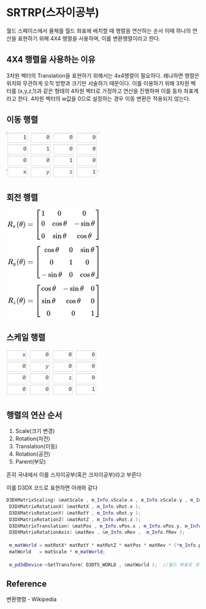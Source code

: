 # SRTRP(스자이공부)

월드 스페이스에서 물체를 월드 좌표에 배치할 때 행렬을 연산하는 순서
이때 하나의 연산을 표현하기 위해 4X4 행렬을 사용하며, 이를 변환행렬이라고 한다.

## 4X4 행렬을 사용하는 이유

3차원 벡터의 Translation을 표현하기 위해서는 4x4행렬이 필요하다. 왜냐하면 행렬은 위치와 무관하게 오직 방향과 크기만 서술하기 때문이다. 이를 이용하기 위해 3차원 벡터를 (x,y,z,1)과 같은 형태의 4차원 벡터로 가정하고 연산을 진행하며 이를 동차 좌표계라고 한다. 4차원 벡터의 w값을 0으로 설정하는 경우 이동 변환은 적용되지 않는다.

## 이동 행렬

![이동행렬](./img/TranslationMat.PNG)

## 회전 행렬

![회전행렬](./img/RotationMat.PNG)

## 스케일 행렬

![스케일 행렬](./img/ScaleMat.PNG)

## 행렬의 연산 순서

1. Scale(크기 변경)
1. Rotation(자전)
1. Translation(이동)
1. Rotation(공전)
1. Parent(부모)

흔히 국내에서 이를 스자이공부(혹은 크자이공부)라고 부른다

이를 D3DX 코드로 표현하면 아래와 같다

```C++
D3DXMatrixScaling( &matScale , m_Info.vScale.x , m_Info.vScale.y , m_Info.vScale.z );
 D3DXMatrixRotationX( &matRotX , m_Info.vRot.x );
 D3DXMatrixRotationY( &matRotY , m_Info.vRot.y );
 D3DXMatrixRotationZ( &matRotZ , m_Info.vRot.z );
 D3DXMatrixTranslation( &matPos , m_Info.vPos.x , m_Info.vPos.y, m_Info.vPos.z );
 D3DXMatrixRotationAxis( &matRev , &m_Info.vRev ,  m_Info.fRev );

 m_matWorld = matRotX* matRotY * matRotZ * matPos * matRev * (*m_Info.pParent );
 matWorld   = matScale * m_matWorld;

 m_pd3dDevice->SetTransform( D3DTS_WORLD , &matWorld );  //월드 좌표로 셋업
```

## Reference

변환행렬 - Wikipedia